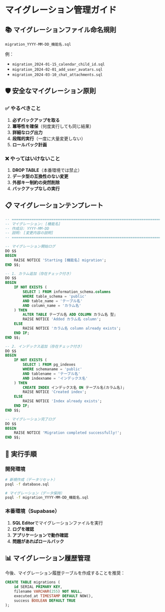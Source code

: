 # マイグレーション管理ガイド

## 📚 マイグレーションファイル命名規則

```
migration_YYYY-MM-DD_機能名.sql
```

例：
- `migration_2024-01-15_calendar_child_id.sql`
- `migration_2024-02-01_add_user_avatars.sql`
- `migration_2024-03-10_chat_attachments.sql`

## 🛡️ 安全なマイグレーション原則

### ✅ やるべきこと
1. **必ずバックアップを取る**
2. **冪等性を確保**（何度実行しても同じ結果）
3. **詳細なログ出力**
4. **段階的実行**（一度に大量変更しない）
5. **ロールバック計画**

### ❌ やってはいけないこと
1. **DROP TABLE**（本番環境では禁止）
2. **データ型の互換性のない変更**
3. **外部キー制約の突然削除**
4. **バックアップなしの実行**

## 📋 マイグレーションテンプレート

```sql
-- =============================================================================
-- マイグレーション: [機能名]
-- 作成日: YYYY-MM-DD
-- 説明: [変更内容の説明]
-- =============================================================================

-- マイグレーション開始ログ
DO $$
BEGIN
    RAISE NOTICE 'Starting [機能名] migration';
END $$;

-- 1. カラム追加（存在チェック付き）
DO $$
BEGIN
    IF NOT EXISTS (
        SELECT 1 FROM information_schema.columns 
        WHERE table_schema = 'public' 
        AND table_name = 'テーブル名' 
        AND column_name = 'カラム名'
    ) THEN
        ALTER TABLE テーブル名 ADD COLUMN カラム名 型;
        RAISE NOTICE 'Added カラム名 column';
    ELSE
        RAISE NOTICE 'カラム名 column already exists';
    END IF;
END $$;

-- 2. インデックス追加（存在チェック付き）
DO $$
BEGIN
    IF NOT EXISTS (
        SELECT 1 FROM pg_indexes 
        WHERE schemaname = 'public' 
        AND tablename = 'テーブル名' 
        AND indexname = 'インデックス名'
    ) THEN
        CREATE INDEX インデックス名 ON テーブル名(カラム名);
        RAISE NOTICE 'Created index';
    ELSE
        RAISE NOTICE 'Index already exists';
    END IF;
END $$;

-- マイグレーション完了ログ
DO $$
BEGIN
    RAISE NOTICE 'Migration completed successfully!';
END $$;
```

## 🚀 実行手順

### 開発環境
```bash
# 新規作成（データリセット）
psql -f database.sql

# マイグレーション（データ保持）
psql -f migration_YYYY-MM-DD_機能名.sql
```

### 本番環境（Supabase）
1. **SQL Editor**でマイグレーションファイルを実行
2. **ログを確認**
3. **アプリケーションで動作確認**
4. **問題があればロールバック**

## 📊 マイグレーション履歴管理

今後、マイグレーション履歴テーブルを作成することを推奨：

```sql
CREATE TABLE migrations (
    id SERIAL PRIMARY KEY,
    filename VARCHAR(255) NOT NULL,
    executed_at TIMESTAMP DEFAULT NOW(),
    success BOOLEAN DEFAULT TRUE
);
``` 